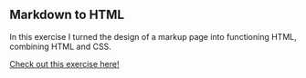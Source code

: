 
## Markdown to HTML

In this exercise I turned the design of a markup page into functioning HTML, combining HTML and CSS.

[Check out this exercise here!](https://seanwinderickx.github.io/Learning-Markup/exercises/1.HTML/2.markup-to-html/index.html)
